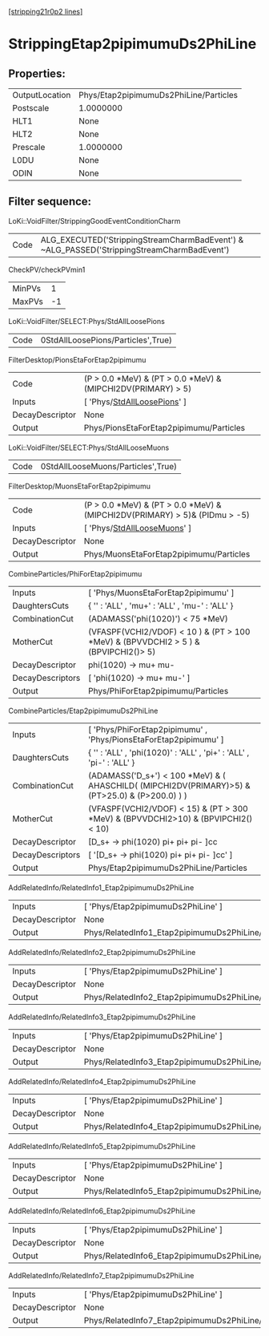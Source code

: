 [[stripping21r0p2 lines]](./stripping21r0p2-index)

# StrippingEtap2pipimumuDs2PhiLine

## Properties:

|                |                                        |
|----------------|----------------------------------------|
| OutputLocation | Phys/Etap2pipimumuDs2PhiLine/Particles |
| Postscale      | 1.0000000                              |
| HLT1           | None                                   |
| HLT2           | None                                   |
| Prescale       | 1.0000000                              |
| L0DU           | None                                   |
| ODIN           | None                                   |

## Filter sequence:

LoKi::VoidFilter/StrippingGoodEventConditionCharm

|      |                                                                                            |
|------|--------------------------------------------------------------------------------------------|
| Code | ALG_EXECUTED('StrippingStreamCharmBadEvent') & ~ALG_PASSED('StrippingStreamCharmBadEvent') |

CheckPV/checkPVmin1

|        |     |
|--------|-----|
| MinPVs | 1   |
| MaxPVs | -1  |

LoKi::VoidFilter/SELECT:Phys/StdAllLoosePions

|      |                                    |
|------|------------------------------------|
| Code | 0StdAllLoosePions/Particles',True) |

FilterDesktop/PionsEtaForEtap2pipimumu

|                 |                                                                                     |
|-----------------|-------------------------------------------------------------------------------------|
| Code            | (P \> 0.0 \*MeV) & (PT \> 0.0 \*MeV) & (MIPCHI2DV(PRIMARY) \> 5)                    |
| Inputs          | [ 'Phys/[StdAllLoosePions](./stripping21r0p2-commonparticles-stdallloosepions)' ] |
| DecayDescriptor | None                                                                                |
| Output          | Phys/PionsEtaForEtap2pipimumu/Particles                                             |

LoKi::VoidFilter/SELECT:Phys/StdAllLooseMuons

|      |                                    |
|------|------------------------------------|
| Code | 0StdAllLooseMuons/Particles',True) |

FilterDesktop/MuonsEtaForEtap2pipimumu

|                 |                                                                                     |
|-----------------|-------------------------------------------------------------------------------------|
| Code            | (P \> 0.0 \*MeV) & (PT \> 0.0 \*MeV) & (MIPCHI2DV(PRIMARY) \> 5)& (PIDmu \> -5)     |
| Inputs          | [ 'Phys/[StdAllLooseMuons](./stripping21r0p2-commonparticles-stdallloosemuons)' ] |
| DecayDescriptor | None                                                                                |
| Output          | Phys/MuonsEtaForEtap2pipimumu/Particles                                             |

CombineParticles/PhiForEtap2pipimumu

|                  |                                                                                        |
|------------------|----------------------------------------------------------------------------------------|
| Inputs           | [ 'Phys/MuonsEtaForEtap2pipimumu' ]                                                  |
| DaughtersCuts    | { '' : 'ALL' , 'mu+' : 'ALL' , 'mu-' : 'ALL' }                                         |
| CombinationCut   | (ADAMASS('phi(1020)') \< 75 \*MeV)                                                     |
| MotherCut        | (VFASPF(VCHI2/VDOF) \< 10 ) & (PT \> 100 \*MeV) & (BPVVDCHI2 \> 5 ) &(BPVIPCHI2()\> 5) |
| DecayDescriptor  | phi(1020) -\> mu+ mu-                                                                  |
| DecayDescriptors | [ 'phi(1020) -\> mu+ mu-' ]                                                          |
| Output           | Phys/PhiForEtap2pipimumu/Particles                                                     |

CombineParticles/Etap2pipimumuDs2PhiLine

|                  |                                                                                                     |
|------------------|-----------------------------------------------------------------------------------------------------|
| Inputs           | [ 'Phys/PhiForEtap2pipimumu' , 'Phys/PionsEtaForEtap2pipimumu' ]                                  |
| DaughtersCuts    | { '' : 'ALL' , 'phi(1020)' : 'ALL' , 'pi+' : 'ALL' , 'pi-' : 'ALL' }                                |
| CombinationCut   | (ADAMASS('D_s+') \< 100 \*MeV) & ( AHASCHILD( (MIPCHI2DV(PRIMARY)\>5) & (PT\>25.0) & (P\>200.0) ) ) |
| MotherCut        | (VFASPF(VCHI2/VDOF) \< 15) & (PT \> 300 \*MeV) & (BPVVDCHI2\>10) & (BPVIPCHI2()\< 10)               |
| DecayDescriptor  | [D_s+ -\> phi(1020) pi+ pi+ pi- ]cc                                                               |
| DecayDescriptors | [ '[D_s+ -\> phi(1020) pi+ pi+ pi- ]cc' ]                                                       |
| Output           | Phys/Etap2pipimumuDs2PhiLine/Particles                                                              |

AddRelatedInfo/RelatedInfo1_Etap2pipimumuDs2PhiLine

|                 |                                                     |
|-----------------|-----------------------------------------------------|
| Inputs          | [ 'Phys/Etap2pipimumuDs2PhiLine' ]                |
| DecayDescriptor | None                                                |
| Output          | Phys/RelatedInfo1_Etap2pipimumuDs2PhiLine/Particles |

AddRelatedInfo/RelatedInfo2_Etap2pipimumuDs2PhiLine

|                 |                                                     |
|-----------------|-----------------------------------------------------|
| Inputs          | [ 'Phys/Etap2pipimumuDs2PhiLine' ]                |
| DecayDescriptor | None                                                |
| Output          | Phys/RelatedInfo2_Etap2pipimumuDs2PhiLine/Particles |

AddRelatedInfo/RelatedInfo3_Etap2pipimumuDs2PhiLine

|                 |                                                     |
|-----------------|-----------------------------------------------------|
| Inputs          | [ 'Phys/Etap2pipimumuDs2PhiLine' ]                |
| DecayDescriptor | None                                                |
| Output          | Phys/RelatedInfo3_Etap2pipimumuDs2PhiLine/Particles |

AddRelatedInfo/RelatedInfo4_Etap2pipimumuDs2PhiLine

|                 |                                                     |
|-----------------|-----------------------------------------------------|
| Inputs          | [ 'Phys/Etap2pipimumuDs2PhiLine' ]                |
| DecayDescriptor | None                                                |
| Output          | Phys/RelatedInfo4_Etap2pipimumuDs2PhiLine/Particles |

AddRelatedInfo/RelatedInfo5_Etap2pipimumuDs2PhiLine

|                 |                                                     |
|-----------------|-----------------------------------------------------|
| Inputs          | [ 'Phys/Etap2pipimumuDs2PhiLine' ]                |
| DecayDescriptor | None                                                |
| Output          | Phys/RelatedInfo5_Etap2pipimumuDs2PhiLine/Particles |

AddRelatedInfo/RelatedInfo6_Etap2pipimumuDs2PhiLine

|                 |                                                     |
|-----------------|-----------------------------------------------------|
| Inputs          | [ 'Phys/Etap2pipimumuDs2PhiLine' ]                |
| DecayDescriptor | None                                                |
| Output          | Phys/RelatedInfo6_Etap2pipimumuDs2PhiLine/Particles |

AddRelatedInfo/RelatedInfo7_Etap2pipimumuDs2PhiLine

|                 |                                                     |
|-----------------|-----------------------------------------------------|
| Inputs          | [ 'Phys/Etap2pipimumuDs2PhiLine' ]                |
| DecayDescriptor | None                                                |
| Output          | Phys/RelatedInfo7_Etap2pipimumuDs2PhiLine/Particles |
